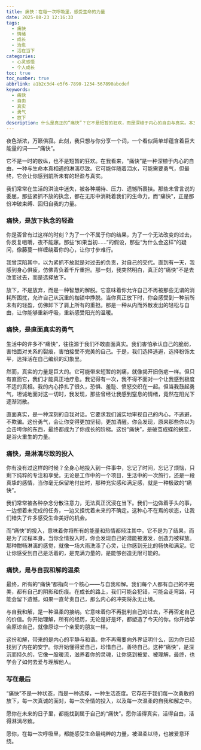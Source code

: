 ```yaml
---
title: 痛快：在每一次呼吸里，感受生命的力量
date: 2025-08-23 12:16:33
tags:
  - 痛快
  - 情绪
  - 成长
  - 治愈
  - 活在当下
categories:
  - 心灵感悟
  - 个人成长
toc: true
toc_number: true
abbrlink: a1b2c3d4-e5f6-7890-1234-567890abcdef
keywords:
  - 痛快
  - 自由
  - 真实
  - 勇气
  - 放下
description: 什么是真正的“痛快”？它不是短暂的狂欢，而是深植于内心的自由与真实。本文将带你探索“痛快”的多种面向，从放下执念的轻盈，到直面真实的勇气，再到淋漓尽致的投入，以及与自我和解的温柔。愿你在每一次呼吸里，都能感受生命最纯粹的力量，活出属于自己的淋漓尽致。
---
```


夜色渐浓，万籁俱寂。此刻，我只想与你分享一个词，一个看似简单却蕴含着巨大能量的词——“痛快”。

它不是一时的放纵，也不是短暂的狂欢。在我看来，“痛快”是一种深植于内心的自由，一种与生命本真相遇的淋漓尽致。它可能伴随着泪水，可能需要勇气，但最终，它会让你感到前所未有的轻盈与真实。

我们常常在生活的洪流中迷失，被各种期待、压力、遗憾所裹挟。那些未曾言说的委屈，那些紧抓不放的执念，都在无形中消耗着我们的生命力。而“痛快”，正是那份冲破束缚、回归自我的力量。

### 痛快，是放下执念的轻盈

你是否曾有过这样的时刻？为了一个不属于你的结果，为了一个无法改变的过去，你反复咀嚼，夜不能寐。那些“如果当初……”的假设，那些“为什么会这样”的疑问，像藤蔓一样缠绕着你的心，让你寸步难行。

我曾深陷其中，以为紧抓不放就是对过去的负责，对自己的交代。直到有一天，我感到身心俱疲，仿佛背负着千斤重担。那一刻，我突然明白，真正的“痛快”不是去改变过去，而是选择放下。

放下，不是放弃，而是一种智慧的解脱。它意味着你允许自己不再被那些无谓的消耗所困扰，允许自己从沉重的枷锁中挣脱。当你真正放下时，你会感受到一种前所未有的轻盈，仿佛卸下了肩上所有的重担。那是一种从内而外散发出的轻松与自由，让你能够重新呼吸，重新感受阳光的温暖。

### 痛快，是直面真实的勇气

生活中的许多不“痛快”，往往源于我们不敢直面真实。我们害怕承认自己的脆弱，害怕面对关系的裂痕，害怕接受不完美的自己。于是，我们选择逃避，选择粉饰太平，选择活在自己编织的幻象里。

然而，真实的力量是巨大的。它可能带来短暂的刺痛，就像揭开旧伤疤一样。但只有直面它，我们才能真正地疗愈。我记得有一次，我不得不面对一个让我感到极度不适的真相。我的内心挣扎了很久，恐惧、羞耻、愤怒交织在一起。但当我鼓起勇气，坦诚地面对这一切时，我发现，那些曾经让我感到窒息的情绪，竟然在阳光下逐渐消散。

直面真实，是一种深刻的自我对话。它要求我们诚实地审视自己的内心，不逃避，不欺骗。这份勇气，会让你变得更加坚韧，更加清醒。你会发现，原来那些你以为会击垮你的东西，最终都成为了你成长的阶梯。这份“痛快”，是破茧成蝶的蜕变，是浴火重生的力量。

### 痛快，是淋漓尽致的投入

你有没有过这样的时候？全身心地投入到一件事中，忘记了时间，忘记了烦恼，只剩下纯粹的专注和享受。无论是工作中的一个项目，生活中的一次旅行，还是一段真挚的感情，当你毫无保留地付出时，那种充实感和满足感，就是一种极致的“痛快”。

我们常常被各种杂念分散注意力，无法真正沉浸在当下。我们一边做着手头的事，一边想着未完成的任务，一边又担忧着未来的不确定。这种心不在焉的状态，让我们错失了许多感受生命美好的机会。

而“痛快”的投入，意味着你将所有的能量和热情都倾注其中。它不是为了结果，而是为了过程本身。当你全情投入时，你会发现自己的潜能被激发，创造力被释放。那种酣畅淋漓的感觉，就像一场大雨洗涤了心灵，让你感到无比的畅快和满足。它让你感受到自己是活着的，是充满力量的，是能够创造无限可能的。

### 痛快，是与自我和解的温柔

最终，所有的“痛快”都指向一个核心——与自我和解。我们每个人都有自己的不完美，都有自己的阴影和伤痕。在成长的路上，我们可能会犯错，可能会走弯路，可能会留下遗憾。如果一直苛责自己，那么内心的冲突将永无止境。

与自我和解，是一种温柔的接纳。它意味着你不再批判自己的过去，不再否定自己的价值。你开始理解，所有的经历，无论是好是坏，都塑造了今天的你。你开始学会原谅自己，就像原谅一个亲爱的朋友一样。

这份和解，带来的是内心的平静与和谐。你不再需要向外界证明什么，因为你已经找到了内在的安宁。你开始懂得爱自己，珍惜自己，善待自己。这种“痛快”，是深沉而持久的，它像一股暖流，滋养着你的灵魂，让你感到被爱、被理解，最终，也学会了如何去爱与理解他人。

### 写在最后

“痛快”不是一种状态，而是一种选择，一种生活态度。它存在于我们每一次勇敢的放下，每一次真诚的面对，每一次全情的投入，以及每一次温柔的自我和解之中。

愿你在未来的日子里，都能找到属于自己的“痛快”。愿你活得真实，活得自由，活得淋漓尽致。

愿你，在每一次呼吸里，都能感受生命最纯粹的力量，被温柔以待，也被爱意环绕。